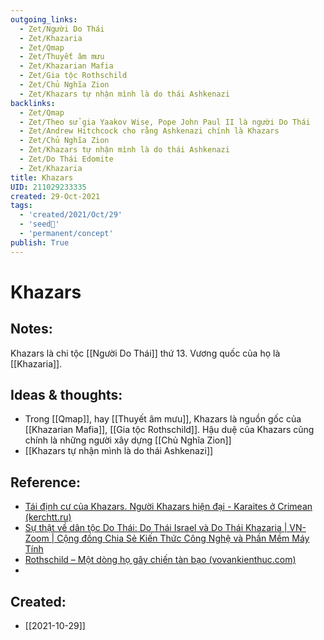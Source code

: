 ```yaml
---
outgoing_links:
  - Zet/Người Do Thái
  - Zet/Khazaria
  - Zet/Qmap
  - Zet/Thuyết âm mưu
  - Zet/Khazarian Mafia
  - Zet/Gia tộc Rothschild
  - Zet/Chủ Nghĩa Zion
  - Zet/Khazars tự nhận mình là do thái Ashkenazi
backlinks:
  - Zet/Qmap
  - Zet/Theo sử gia Yaakov Wise, Pope John Paul II là người Do Thái
  - Zet/Andrew Hitchcock cho rằng Ashkenazi chính là Khazars
  - Zet/Chủ Nghĩa Zion
  - Zet/Khazars tự nhận mình là do thái Ashkenazi
  - Zet/Do Thái Edomite
  - Zet/Khazaria
title: Khazars
UID: 211029233335
created: 29-Oct-2021
tags:
  - 'created/2021/Oct/29'
  - 'seed🥜'
  - 'permanent/concept'
publish: True
---
```

# Khazars

## Notes:
Khazars là chi tộc [[Người Do Thái]] thứ 13. Vương quốc của họ là [[Khazaria]].

## Ideas & thoughts:
- Trong [[Qmap]], hay [[Thuyết âm mưu]], Khazars là nguồn gốc của [[Khazarian Mafia]], [[Gia tộc Rothschild]]. Hậu duệ của Khazars cũng chính là những người xây dựng [[Chủ Nghĩa Zion]]
- [[Khazars tự nhận mình là do thái Ashkenazi]]

## Reference:
- [Tái định cư của Khazars. Người Khazars hiện đại - Karaites ở Crimean (kerchtt.ru)](https://kerchtt.ru/vi/rasselenie-hazar-sovremennye-hazary-narodnost-krymskie-karaimy/)
- [Sự thật về dân tộc Do Thái: Do Thái Israel và Do Thái Khazaria | VN-Zoom | Cộng đồng Chia Sẻ Kiến Thức Công Nghệ và Phần Mềm Máy Tính](https://vn-z.vn/threads/su-that-ve-dan-toc-do-thai-do-thai-israel-va-do-thai-khazaria.9795/)
- [Rothschild – Một dòng họ gây chiến tàn bạo (vovankienthuc.com)](https://vovankienthuc.com/blog/rothschild-mot-dong-ho-gay-chien-tan-bao.303)
- 

## Created:
- [[2021-10-29]]
